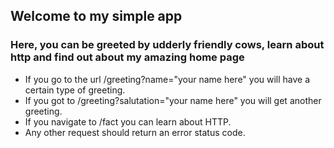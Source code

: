 ## Welcome to my simple app

### Here, you can be greeted by udderly friendly cows, learn about http and find out about my amazing home page
* If you go to the url /greeting?name="your name here" you will have a certain type of greeting.
* If you got to /greeting?salutation="your name here" you will get another greeting.
* If you navigate to /fact you can learn about HTTP.
* Any other request should return an error status code.